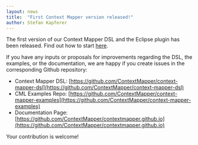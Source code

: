 ```yaml
---
layout: news
title:  "First Context Mapper version released!"
author: Stefan Kapferer
---
```

The first version of our Context Mapper DSL and the Eclipse plugin has been released. Find out how to start [here](/docs/home/).

If you have any inputs or proposals for improvements regarding the DSL, the examples, or the documentation, we are happy if you create issues in the corresponding Github repository:

 * Context Mapper DSL: [https://github.com/ContextMapper/context-mapper-dsl](https://github.com/ContextMapper/context-mapper-dsl)
 * CML Examples Repo: [https://github.com/ContextMapper/context-mapper-examples](https://github.com/ContextMapper/context-mapper-examples)
 * Documentation Page: [https://github.com/ContextMapper/contextmapper.github.io](https://github.com/ContextMapper/contextmapper.github.io)

Your contribution is welcome!
